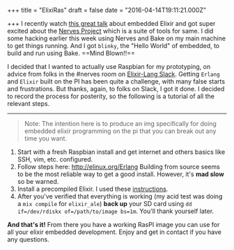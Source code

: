 
+++
title = "ElixiRas"
draft = false
date = "2016-04-14T19:11:21.000Z"

+++
I recently watch [this great talk](https://www.youtube.com/watch?v=kpzQrFC55q4) about embedded Elixir and got super excited about the [Nerves Project](http://nerves-project.org/) which is a suite of tools for same.
I did some hacking earlier this week using Nerves and Bake on my main machine to get things running. And I got `blinky`, the "Hello World" of embedded, to build and run using Bake. ==Mind Blown!!==

I decided that I wanted to actually use Raspbian for my prototyping, on advice from folks in the #nerves room on [Elixir-Lang Slack](https://elixir-lang.slack.com). Getting `Erlang` and `Elixir` built on the PI has been quite a challenge, with many false starts and frustrations. But thanks, again, to folks on Slack, I got it done. I decided to record the process for posterity, so the following is a tutorial of all the relevant steps.

---
> Note: The intention here is to produce an img specifically for doing embedded elixir programming on the pi that you can break out any time you want.

1. Start with a fresh Raspbian install and get internet and others basics like SSH, vim, etc. configured.
2. Follow steps here: http://elinux.org/Erlang
  Building from source seems to be the most reliable way to get a good install. However, it's __mad slow__ so be warned.
3. Install a precompiled Elixir. I used these [instructions](https://github.com/mmmries/pi-alarm-clock#install-precompiled-elixir).
4. After you've verified that everything is working (my acid test was doing a `mix compile` for `elixir_ale`) __back up__ your SD card using `dd if=/dev/rdiskx of=/path/to/image bs=1m`. You'll thank yourself later.

**And that's it!** From there you have a working RasPI image you can use for all your elixir embedded development. Enjoy and get in contact if you have any questions.


